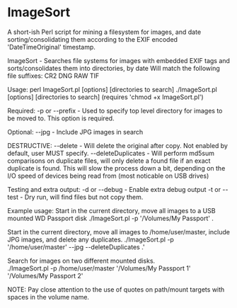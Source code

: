 # ImageSort
A short-ish Perl script for mining a filesystem for images, and date sorting/consolidating them according to the EXIF encoded 'DateTimeOriginal' timestamp.

ImageSort - Searches file systems for images with embedded EXIF tags and sorts/consolidates them into directories, by date
	    Will match the following file suffixes: CR2 DNG RAW TIF

Usage:
perl ImageSort.pl [options] [directories to search]
./ImageSort.pl [options] [directories to search]	(requires 'chmod +x ImageSort.pl')	

Required:
-p or --prefix - Used to specify top level directory for images to be moved to. This option is required.

Optional:
--jpg	 - Include JPG images in search

DESTRUCTIVE:
--delete	 	- Will delete the original after copy. Not enabled by default, user MUST specify.
--deleteDuplicates 	- Will perform md5sum comparisons on duplicate files, will only delete a found file if an exact 
		   	duplicate is found. This will slow the process down a bit, depending on the I/O speed of devices
		   	being read from (most noticable on USB drives)

Testing and extra output:
-d or --debug  		- Enable extra debug output
-t or --test   		- Dry run, will find files but not copy them. 

Example usage:
Start in the current directory, move all images to a USB mounted WD Passport disk
./ImageSort.pl -p '/Volumes/My Passport' .	

Start in the current directory, move all images to /home/user/master, include JPG images, and delete any duplicates.
./ImageSort.pl -p '/home/user/master' --jpg --deleteDuplicates .'

Search for images on two different mounted disks.	
./ImageSort.pl -p /home/user/master '/Volumes/My Passport 1' '/Volumes/My Passport 2'

NOTE: Pay close attention to the use of quotes on path/mount targets with spaces in the volume name.
